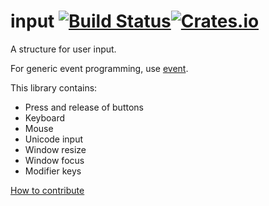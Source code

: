 # input [![Build Status](https://travis-ci.org/PistonDevelopers/piston.svg)](https://travis-ci.org/PistonDevelopers/piston)[![Crates.io](https://img.shields.io/crates/v/piston.svg?style=flat-square)](https://crates.io/crates/piston)

A structure for user input.

For generic event programming, use [event](https://github.com/pistondevelopers/event).

This library contains:

* Press and release of buttons
* Keyboard
* Mouse
* Unicode input
* Window resize
* Window focus
* Modifier keys

[How to contribute](https://github.com/PistonDevelopers/piston/blob/master/CONTRIBUTING.md)
